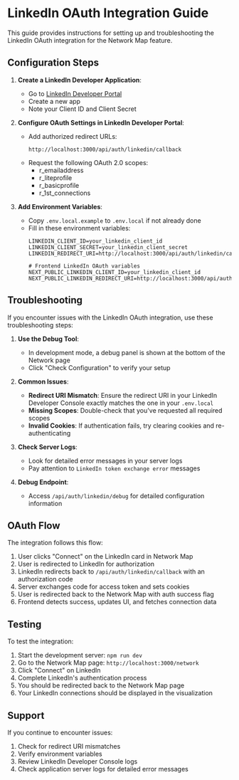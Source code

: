 # LinkedIn OAuth Integration Guide

This guide provides instructions for setting up and troubleshooting the LinkedIn OAuth integration for the Network Map feature.

## Configuration Steps

1. **Create a LinkedIn Developer Application**:
   - Go to [LinkedIn Developer Portal](https://www.linkedin.com/developers/apps)
   - Create a new app
   - Note your Client ID and Client Secret

2. **Configure OAuth Settings in LinkedIn Developer Portal**:
   - Add authorized redirect URLs:
     ```
     http://localhost:3000/api/auth/linkedin/callback
     ```
   - Request the following OAuth 2.0 scopes:
     - r_emailaddress
     - r_liteprofile
     - r_basicprofile
     - r_1st_connections

3. **Add Environment Variables**:
   - Copy `.env.local.example` to `.env.local` if not already done
   - Fill in these environment variables:
     ```
     LINKEDIN_CLIENT_ID=your_linkedin_client_id
     LINKEDIN_CLIENT_SECRET=your_linkedin_client_secret
     LINKEDIN_REDIRECT_URI=http://localhost:3000/api/auth/linkedin/callback
     
     # Frontend LinkedIn OAuth variables
     NEXT_PUBLIC_LINKEDIN_CLIENT_ID=your_linkedin_client_id
     NEXT_PUBLIC_LINKEDIN_REDIRECT_URI=http://localhost:3000/api/auth/linkedin/callback
     ```

## Troubleshooting

If you encounter issues with the LinkedIn OAuth integration, use these troubleshooting steps:

1. **Use the Debug Tool**:
   - In development mode, a debug panel is shown at the bottom of the Network page
   - Click "Check Configuration" to verify your setup

2. **Common Issues**:
   - **Redirect URI Mismatch**: Ensure the redirect URI in your LinkedIn Developer Console exactly matches the one in your `.env.local`
   - **Missing Scopes**: Double-check that you've requested all required scopes
   - **Invalid Cookies**: If authentication fails, try clearing cookies and re-authenticating

3. **Check Server Logs**:
   - Look for detailed error messages in your server logs
   - Pay attention to `LinkedIn token exchange error` messages

4. **Debug Endpoint**:
   - Access `/api/auth/linkedin/debug` for detailed configuration information

## OAuth Flow

The integration follows this flow:

1. User clicks "Connect" on the LinkedIn card in Network Map
2. User is redirected to LinkedIn for authorization
3. LinkedIn redirects back to `/api/auth/linkedin/callback` with an authorization code
4. Server exchanges code for access token and sets cookies
5. User is redirected back to the Network Map with auth success flag
6. Frontend detects success, updates UI, and fetches connection data

## Testing

To test the integration:

1. Start the development server: `npm run dev`
2. Go to the Network Map page: `http://localhost:3000/network`
3. Click "Connect" on LinkedIn
4. Complete LinkedIn's authentication process
5. You should be redirected back to the Network Map page
6. Your LinkedIn connections should be displayed in the visualization

## Support

If you continue to encounter issues:

1. Check for redirect URI mismatches
2. Verify environment variables
3. Review LinkedIn Developer Console logs
4. Check application server logs for detailed error messages
